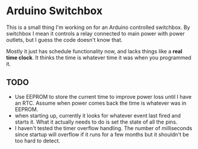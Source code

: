 Arduino Switchbox
=================

This is a small thing I'm working on for an Arduino controlled switchbox. By switchbox I mean it controls a relay connected to main power with power outlets, but I guess the code doesn't know that.

Mostly it just has schedule functionality now, and lacks things like a **real time clock**. It thinks the time is whatever time it was when you programmed it.

TODO
----
* Use EEPROM to store the current time to improve power loss until I have an RTC. Assume when power comes back the time is whatever was in EEPROM.
* when starting up, currently it looks for whatever event last fired and starts it. What it actually needs to do is set the state of all the pins.
* I haven't tested the timer overflow handling. The number of milliseconds since startup will overflow if it runs for a few months but it shouldn't be too hard to detect.
